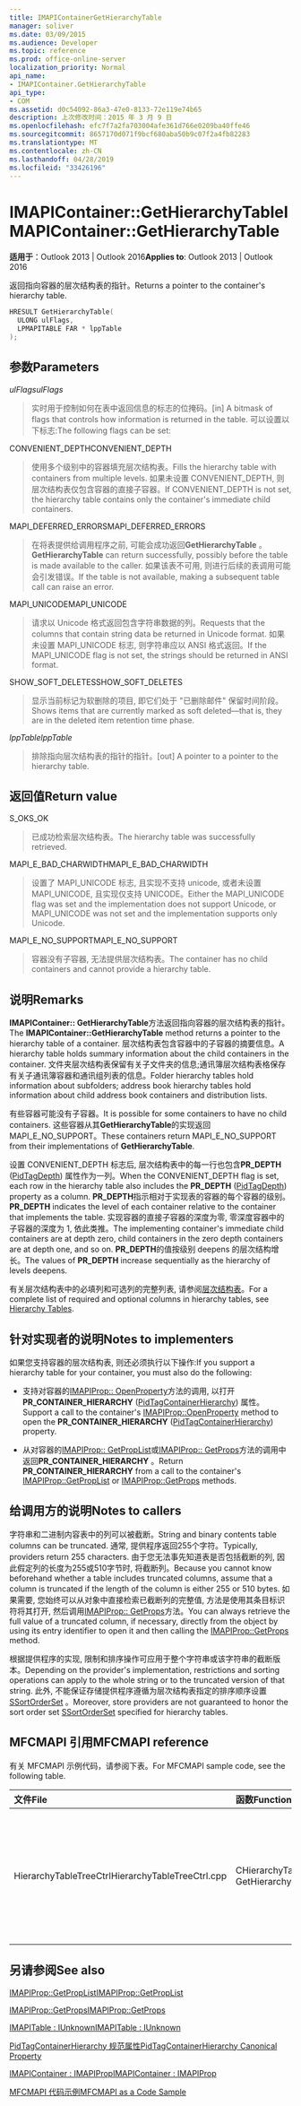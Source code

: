 ```yaml
---
title: IMAPIContainerGetHierarchyTable
manager: soliver
ms.date: 03/09/2015
ms.audience: Developer
ms.topic: reference
ms.prod: office-online-server
localization_priority: Normal
api_name:
- IMAPIContainer.GetHierarchyTable
api_type:
- COM
ms.assetid: d0c54092-86a3-47e0-8133-72e119e74b65
description: 上次修改时间：2015 年 3 月 9 日
ms.openlocfilehash: efc7f7a2fa703004afe361d766e0209ba40ffe46
ms.sourcegitcommit: 8657170d071f9bcf680aba50b9c07f2a4fb82283
ms.translationtype: MT
ms.contentlocale: zh-CN
ms.lasthandoff: 04/28/2019
ms.locfileid: "33426196"
---
```

# <a name="imapicontainergethierarchytable"></a><span data-ttu-id="8e144-103">IMAPIContainer::GetHierarchyTable</span><span class="sxs-lookup"><span data-stu-id="8e144-103">IMAPIContainer::GetHierarchyTable</span></span>

  
  
<span data-ttu-id="8e144-104">**适用于**：Outlook 2013 | Outlook 2016</span><span class="sxs-lookup"><span data-stu-id="8e144-104">**Applies to**: Outlook 2013 | Outlook 2016</span></span> 
  
<span data-ttu-id="8e144-105">返回指向容器的层次结构表的指针。</span><span class="sxs-lookup"><span data-stu-id="8e144-105">Returns a pointer to the container's hierarchy table.</span></span>
  
```cpp
HRESULT GetHierarchyTable(
  ULONG ulFlags,
  LPMAPITABLE FAR * lppTable
);
```

## <a name="parameters"></a><span data-ttu-id="8e144-106">参数</span><span class="sxs-lookup"><span data-stu-id="8e144-106">Parameters</span></span>

 <span data-ttu-id="8e144-107">_ulFlags_</span><span class="sxs-lookup"><span data-stu-id="8e144-107">_ulFlags_</span></span>
  
> <span data-ttu-id="8e144-108">实时用于控制如何在表中返回信息的标志的位掩码。</span><span class="sxs-lookup"><span data-stu-id="8e144-108">[in] A bitmask of flags that controls how information is returned in the table.</span></span> <span data-ttu-id="8e144-109">可以设置以下标志:</span><span class="sxs-lookup"><span data-stu-id="8e144-109">The following flags can be set:</span></span>
    
<span data-ttu-id="8e144-110">CONVENIENT_DEPTH</span><span class="sxs-lookup"><span data-stu-id="8e144-110">CONVENIENT_DEPTH</span></span> 
  
> <span data-ttu-id="8e144-111">使用多个级别中的容器填充层次结构表。</span><span class="sxs-lookup"><span data-stu-id="8e144-111">Fills the hierarchy table with containers from multiple levels.</span></span> <span data-ttu-id="8e144-112">如果未设置 CONVENIENT_DEPTH, 则层次结构表仅包含容器的直接子容器。</span><span class="sxs-lookup"><span data-stu-id="8e144-112">If CONVENIENT_DEPTH is not set, the hierarchy table contains only the container's immediate child containers.</span></span>
    
<span data-ttu-id="8e144-113">MAPI_DEFERRED_ERRORS</span><span class="sxs-lookup"><span data-stu-id="8e144-113">MAPI_DEFERRED_ERRORS</span></span> 
  
> <span data-ttu-id="8e144-114">在将表提供给调用程序之前, 可能会成功返回**GetHierarchyTable** 。</span><span class="sxs-lookup"><span data-stu-id="8e144-114">**GetHierarchyTable** can return successfully, possibly before the table is made available to the caller.</span></span> <span data-ttu-id="8e144-115">如果该表不可用, 则进行后续的表调用可能会引发错误。</span><span class="sxs-lookup"><span data-stu-id="8e144-115">If the table is not available, making a subsequent table call can raise an error.</span></span> 
    
<span data-ttu-id="8e144-116">MAPI_UNICODE</span><span class="sxs-lookup"><span data-stu-id="8e144-116">MAPI_UNICODE</span></span> 
  
> <span data-ttu-id="8e144-117">请求以 Unicode 格式返回包含字符串数据的列。</span><span class="sxs-lookup"><span data-stu-id="8e144-117">Requests that the columns that contain string data be returned in Unicode format.</span></span> <span data-ttu-id="8e144-118">如果未设置 MAPI_UNICODE 标志, 则字符串应以 ANSI 格式返回。</span><span class="sxs-lookup"><span data-stu-id="8e144-118">If the MAPI_UNICODE flag is not set, the strings should be returned in ANSI format.</span></span> 
    
<span data-ttu-id="8e144-119">SHOW_SOFT_DELETES</span><span class="sxs-lookup"><span data-stu-id="8e144-119">SHOW_SOFT_DELETES</span></span>
  
> <span data-ttu-id="8e144-120">显示当前标记为软删除的项目, 即它们处于 "已删除邮件" 保留时间阶段。</span><span class="sxs-lookup"><span data-stu-id="8e144-120">Shows items that are currently marked as soft deleted—that is, they are in the deleted item retention time phase.</span></span>
    
 <span data-ttu-id="8e144-121">_lppTable_</span><span class="sxs-lookup"><span data-stu-id="8e144-121">_lppTable_</span></span>
  
> <span data-ttu-id="8e144-122">排除指向层次结构表的指针的指针。</span><span class="sxs-lookup"><span data-stu-id="8e144-122">[out] A pointer to a pointer to the hierarchy table.</span></span>
    
## <a name="return-value"></a><span data-ttu-id="8e144-123">返回值</span><span class="sxs-lookup"><span data-stu-id="8e144-123">Return value</span></span>

<span data-ttu-id="8e144-124">S_OK</span><span class="sxs-lookup"><span data-stu-id="8e144-124">S_OK</span></span> 
  
> <span data-ttu-id="8e144-125">已成功检索层次结构表。</span><span class="sxs-lookup"><span data-stu-id="8e144-125">The hierarchy table was successfully retrieved.</span></span>
    
<span data-ttu-id="8e144-126">MAPI_E_BAD_CHARWIDTH</span><span class="sxs-lookup"><span data-stu-id="8e144-126">MAPI_E_BAD_CHARWIDTH</span></span> 
  
> <span data-ttu-id="8e144-127">设置了 MAPI_UNICODE 标志, 且实现不支持 unicode, 或者未设置 MAPI_UNICODE, 且实现仅支持 UNICODE。</span><span class="sxs-lookup"><span data-stu-id="8e144-127">Either the MAPI_UNICODE flag was set and the implementation does not support Unicode, or MAPI_UNICODE was not set and the implementation supports only Unicode.</span></span>
    
<span data-ttu-id="8e144-128">MAPI_E_NO_SUPPORT</span><span class="sxs-lookup"><span data-stu-id="8e144-128">MAPI_E_NO_SUPPORT</span></span> 
  
> <span data-ttu-id="8e144-129">容器没有子容器, 无法提供层次结构表。</span><span class="sxs-lookup"><span data-stu-id="8e144-129">The container has no child containers and cannot provide a hierarchy table.</span></span>
    
## <a name="remarks"></a><span data-ttu-id="8e144-130">说明</span><span class="sxs-lookup"><span data-stu-id="8e144-130">Remarks</span></span>

<span data-ttu-id="8e144-131">**IMAPIContainer:: GetHierarchyTable**方法返回指向容器的层次结构表的指针。</span><span class="sxs-lookup"><span data-stu-id="8e144-131">The **IMAPIContainer::GetHierarchyTable** method returns a pointer to the hierarchy table of a container.</span></span> <span data-ttu-id="8e144-132">层次结构表包含容器中的子容器的摘要信息。</span><span class="sxs-lookup"><span data-stu-id="8e144-132">A hierarchy table holds summary information about the child containers in the container.</span></span> <span data-ttu-id="8e144-133">文件夹层次结构表保留有关子文件夹的信息;通讯簿层次结构表格保存有关子通讯簿容器和通讯组列表的信息。</span><span class="sxs-lookup"><span data-stu-id="8e144-133">Folder hierarchy tables hold information about subfolders; address book hierarchy tables hold information about child address book containers and distribution lists.</span></span> 
  
<span data-ttu-id="8e144-134">有些容器可能没有子容器。</span><span class="sxs-lookup"><span data-stu-id="8e144-134">It is possible for some containers to have no child containers.</span></span> <span data-ttu-id="8e144-135">这些容器从其**GetHierarchyTable**的实现返回 MAPI_E_NO_SUPPORT。</span><span class="sxs-lookup"><span data-stu-id="8e144-135">These containers return MAPI_E_NO_SUPPORT from their implementations of **GetHierarchyTable**.</span></span>
  
<span data-ttu-id="8e144-136">设置 CONVENIENT_DEPTH 标志后, 层次结构表中的每一行也包含**PR_DEPTH** ([PidTagDepth](pidtagdepth-canonical-property.md)) 属性作为一列。</span><span class="sxs-lookup"><span data-stu-id="8e144-136">When the CONVENIENT_DEPTH flag is set, each row in the hierarchy table also includes the **PR_DEPTH** ([PidTagDepth](pidtagdepth-canonical-property.md)) property as a column.</span></span> <span data-ttu-id="8e144-137">**PR_DEPTH**指示相对于实现表的容器的每个容器的级别。</span><span class="sxs-lookup"><span data-stu-id="8e144-137">**PR_DEPTH** indicates the level of each container relative to the container that implements the table.</span></span> <span data-ttu-id="8e144-138">实现容器的直接子容器的深度为零, 零深度容器中的子容器的深度为 1, 依此类推。</span><span class="sxs-lookup"><span data-stu-id="8e144-138">The implementing container's immediate child containers are at depth zero, child containers in the zero depth containers are at depth one, and so on.</span></span> <span data-ttu-id="8e144-139">**PR_DEPTH**的值按级别 deepens 的层次结构增长。</span><span class="sxs-lookup"><span data-stu-id="8e144-139">The values of **PR_DEPTH** increase sequentially as the hierarchy of levels deepens.</span></span> 
  
<span data-ttu-id="8e144-140">有关层次结构表中的必填列和可选列的完整列表, 请参阅[层次结构表](hierarchy-tables.md)。</span><span class="sxs-lookup"><span data-stu-id="8e144-140">For a complete list of required and optional columns in hierarchy tables, see [Hierarchy Tables](hierarchy-tables.md).</span></span>
  
## <a name="notes-to-implementers"></a><span data-ttu-id="8e144-141">针对实现者的说明</span><span class="sxs-lookup"><span data-stu-id="8e144-141">Notes to implementers</span></span>

<span data-ttu-id="8e144-142">如果您支持容器的层次结构表, 则还必须执行以下操作:</span><span class="sxs-lookup"><span data-stu-id="8e144-142">If you support a hierarchy table for your container, you must also do the following:</span></span>
  
- <span data-ttu-id="8e144-143">支持对容器的[IMAPIProp:: OpenProperty](imapiprop-openproperty.md)方法的调用, 以打开**PR_CONTAINER_HIERARCHY** ([PidTagContainerHierarchy](pidtagcontainerhierarchy-canonical-property.md)) 属性。</span><span class="sxs-lookup"><span data-stu-id="8e144-143">Support a call to the container's [IMAPIProp::OpenProperty](imapiprop-openproperty.md) method to open the **PR_CONTAINER_HIERARCHY** ([PidTagContainerHierarchy](pidtagcontainerhierarchy-canonical-property.md)) property.</span></span>
    
- <span data-ttu-id="8e144-144">从对容器的[IMAPIProp:: GetPropList](imapiprop-getproplist.md)或[IMAPIProp:: GetProps](imapiprop-getprops.md)方法的调用中返回**PR_CONTAINER_HIERARCHY** 。</span><span class="sxs-lookup"><span data-stu-id="8e144-144">Return **PR_CONTAINER_HIERARCHY** from a call to the container's [IMAPIProp::GetPropList](imapiprop-getproplist.md) or [IMAPIProp::GetProps](imapiprop-getprops.md) methods.</span></span> 
    
## <a name="notes-to-callers"></a><span data-ttu-id="8e144-145">给调用方的说明</span><span class="sxs-lookup"><span data-stu-id="8e144-145">Notes to callers</span></span>

<span data-ttu-id="8e144-146">字符串和二进制内容表中的列可以被截断。</span><span class="sxs-lookup"><span data-stu-id="8e144-146">String and binary contents table columns can be truncated.</span></span> <span data-ttu-id="8e144-147">通常, 提供程序返回255个字符。</span><span class="sxs-lookup"><span data-stu-id="8e144-147">Typically, providers return 255 characters.</span></span> <span data-ttu-id="8e144-148">由于您无法事先知道表是否包括截断的列, 因此假定列的长度为255或510字节时, 将截断列。</span><span class="sxs-lookup"><span data-stu-id="8e144-148">Because you cannot know beforehand whether a table includes truncated columns, assume that a column is truncated if the length of the column is either 255 or 510 bytes.</span></span> <span data-ttu-id="8e144-149">如果需要, 您始终可以从对象中直接检索已截断列的完整值, 方法是使用其条目标识符将其打开, 然后调用[IMAPIProp:: GetProps](imapiprop-getprops.md)方法。</span><span class="sxs-lookup"><span data-stu-id="8e144-149">You can always retrieve the full value of a truncated column, if necessary, directly from the object by using its entry identifier to open it and then calling the [IMAPIProp::GetProps](imapiprop-getprops.md) method.</span></span> 
  
<span data-ttu-id="8e144-150">根据提供程序的实现, 限制和排序操作可应用于整个字符串或该字符串的截断版本。</span><span class="sxs-lookup"><span data-stu-id="8e144-150">Depending on the provider's implementation, restrictions and sorting operations can apply to the whole string or to the truncated version of that string.</span></span> <span data-ttu-id="8e144-151">此外, 不能保证存储提供程序遵循为层次结构表指定的排序顺序设置[SSortOrderSet](ssortorderset.md) 。</span><span class="sxs-lookup"><span data-stu-id="8e144-151">Moreover, store providers are not guaranteed to honor the sort order set [SSortOrderSet](ssortorderset.md) specified for hierarchy tables.</span></span> 
  
## <a name="mfcmapi-reference"></a><span data-ttu-id="8e144-152">MFCMAPI 引用</span><span class="sxs-lookup"><span data-stu-id="8e144-152">MFCMAPI reference</span></span>

<span data-ttu-id="8e144-153">有关 MFCMAPI 示例代码，请参阅下表。</span><span class="sxs-lookup"><span data-stu-id="8e144-153">For MFCMAPI sample code, see the following table.</span></span>
  
|<span data-ttu-id="8e144-154">**文件**</span><span class="sxs-lookup"><span data-stu-id="8e144-154">**File**</span></span>|<span data-ttu-id="8e144-155">**函数**</span><span class="sxs-lookup"><span data-stu-id="8e144-155">**Function**</span></span>|<span data-ttu-id="8e144-156">**备注**</span><span class="sxs-lookup"><span data-stu-id="8e144-156">**Comment**</span></span>|
|:-----|:-----|:-----|
|<span data-ttu-id="8e144-157">HierarchyTableTreeCtrl</span><span class="sxs-lookup"><span data-stu-id="8e144-157">HierarchyTableTreeCtrl.cpp</span></span>  <br/> |<span data-ttu-id="8e144-158">CHierarchyTableTreeCtrl:: GetHierarchyTable</span><span class="sxs-lookup"><span data-stu-id="8e144-158">CHierarchyTableTreeCtrl::GetHierarchyTable</span></span>  <br/> |<span data-ttu-id="8e144-159">CHierarchyTableTreeCtrl 类使用**GetHierarchyTable**获取要在树视图控件中显示的层次结构表。</span><span class="sxs-lookup"><span data-stu-id="8e144-159">The CHierarchyTableTreeCtrl class uses **GetHierarchyTable** to obtain hierarchy tables to display in a tree view control.</span></span>  <br/> |
   
## <a name="see-also"></a><span data-ttu-id="8e144-160">另请参阅</span><span class="sxs-lookup"><span data-stu-id="8e144-160">See also</span></span>



[<span data-ttu-id="8e144-161">IMAPIProp::GetPropList</span><span class="sxs-lookup"><span data-stu-id="8e144-161">IMAPIProp::GetPropList</span></span>](imapiprop-getproplist.md)
  
[<span data-ttu-id="8e144-162">IMAPIProp::GetProps</span><span class="sxs-lookup"><span data-stu-id="8e144-162">IMAPIProp::GetProps</span></span>](imapiprop-getprops.md)
  
[<span data-ttu-id="8e144-163">IMAPITable : IUnknown</span><span class="sxs-lookup"><span data-stu-id="8e144-163">IMAPITable : IUnknown</span></span>](imapitableiunknown.md)
  
[<span data-ttu-id="8e144-164">PidTagContainerHierarchy 规范属性</span><span class="sxs-lookup"><span data-stu-id="8e144-164">PidTagContainerHierarchy Canonical Property</span></span>](pidtagcontainerhierarchy-canonical-property.md)
  
[<span data-ttu-id="8e144-165">IMAPIContainer : IMAPIProp</span><span class="sxs-lookup"><span data-stu-id="8e144-165">IMAPIContainer : IMAPIProp</span></span>](imapicontainerimapiprop.md)


[<span data-ttu-id="8e144-166">MFCMAPI 代码示例</span><span class="sxs-lookup"><span data-stu-id="8e144-166">MFCMAPI as a Code Sample</span></span>](mfcmapi-as-a-code-sample.md)

